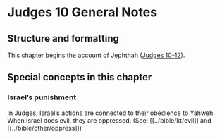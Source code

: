 # Judges 10 General Notes
## Structure and formatting

This chapter begins the account of Jephthah ([Judges 10-12](./01.md)).

## Special concepts in this chapter

### Israel’s punishment
In Judges, Israel’s actions are connected to their obedience to Yahweh. When Israel does evil, they are oppressed. (See: [[../bible/kt/evil]] and [[../bible/other/oppress]])